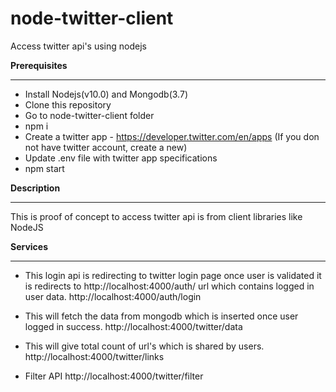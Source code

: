 # node-twitter-client
Access twitter api's using nodejs

**Prerequisites**
****
- Install Nodejs(v10.0) and Mongodb(3.7)
- Clone this repository
- Go to node-twitter-client folder
- npm i
- Create a twitter app - https://developer.twitter.com/en/apps (If you don not have twitter account, create a new)
- Update .env file with twitter app specifications
- npm start

**Description**
****
This is proof of concept to access twitter api is from client libraries like NodeJS

**Services**
****
 - This login api is redirecting to twitter login page once user is validated it is redirects to http://localhost:4000/auth/ url which contains logged in user data.
		http://localhost:4000/auth/login

- This will fetch the data from mongodb which is inserted once user logged in success.
		http://localhost:4000/twitter/data
- This will give total count of url's which is shared by users.
 		http://localhost:4000/twitter/links
- Filter API
		http://localhost:4000/twitter/filter

 
